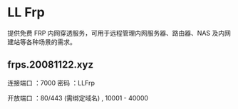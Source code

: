# LL Frp

提供免费 FRP 内网穿透服务，可用于远程管理内网服务器、路由器、NAS 及内网建站等各种场景的需求。

## frps.20081122.xyz

连接端口 ：7000 密码 ：LLFrp

开放端口 ：80/443 (需绑定域名) , 10001 - 40000
